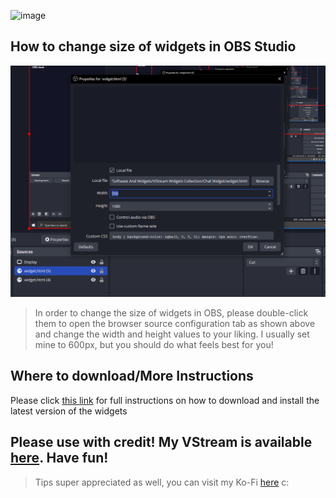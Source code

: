 ![image](https://github.com/h3llo-wor1d/VStream-Widgets-Collection/assets/83967304/f4dd185c-c8e9-43d6-8d6c-fe5cbfb18bd5)

## How to change size of widgets in OBS Studio
![image](https://raw.githubusercontent.com/h3llo-wor1d/VStream-Widgets-Collection/main/how2scale.png)

> In order to change the size of widgets in OBS, please double-click them to open the browser source configuration tab as shown above and change the width and height values to your liking. I usually set mine to 600px, but you should do what feels best for you!

## Where to download/More Instructions
Please click [this link](https://github.com/h3llo-wor1d/VStream-Widgets-Collection/releases/latest) for full instructions on how to download and install the latest version of the widgets

## Please use with credit! My VStream is available [here](https://vstream.com/h3llo_wor1d). Have fun!
> Tips super appreciated as well, you can visit my Ko-Fi [here](https://ko-fi.com/h3llo_wor1d) c:
